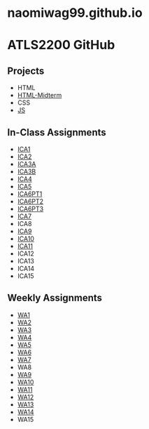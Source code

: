 # naomiwag99.github.io


# ATLS2200 GitHub


## Projects 

* HTML
* [HTML-Midterm](https://naomiwag99.github.io/html-midterm/page5.html)
* CSS 
* [JS](https://naomiwag99.github.io/hoverArt/naisu.html)

## In-Class Assignments 

* [ICA1](https://naomiwag99.github.io/)
* [ICA2](/ICA2-complete.pdf)
* [ICA3A](/ica/ica3a.html)
* [ICA3B](/ica/ica3b.html)
* [ICA4](/ica/ica4.html)
* [ICA5](/ica/ica5.html)
* [ICA6PT1](/ica/ica6/ica6-part1.html)
* [ICA6PT2](ica/ica6/ica6-part2.html)
* [ICA6PT3](ica/ica6/ica6-part3.html)
* [ICA7](/ica/ica7.html)
* ICA8
* [ICA9](/ica/ica9.html)
* [ICA10](/ica/ica10.html)
* [ICA11](/ica/ica11.html)
* ICA12
* ICA13
* ICA14
* ICA15

## Weekly Assignments 

* [WA1](https://naomiwag99.github.io/wa/wa1.html)
* [WA2](https://naomiwag99.github.io/wa/wa2.html)
* [WA3](https://naomiwag99.github.io/wa/wa3.html)
* [WA4](https://naomiwag99.github.io/wa/wa4.html)
* [WA5](https://naomiwag99.github.io/wa/wa5.html)
* [WA6](https://naomiwag99.github.io/wa/wa6.html)
* [WA7](https://naomiwag99.github.io/wa/wa7.html)
* WA8
* [WA9](https://naomiwag99.github.io/SillyStory/wa9.html)
* [WA10](https://naomiwag99.github.io/wa/wa10.html)
* [WA11](https://naomiwag99.github.io/wa/wa11.html)
* [WA12](https://naomiwag99.github.io/wa/wa12.html)
* [WA13](https://naomiwag99.github.io/wa/wa13.html)
* [WA14](https://naomiwag99.github.io/wa/wa14.html)
* WA15

